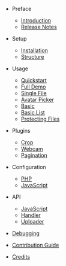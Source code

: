 - Preface
	- [Introduction](introduction.md)
	- [Release Notes](releases.md)
	<!-- - [Upgrade Guide](upgrade.md) -->

- Setup
    - [Installation](installation.md)
	- [Structure](structure.md)

- Usage
	- [Quickstart](quick.md)
	- [Full Demo](full.md)
	- [Single File](singlefile.md)
	- [Avatar Picker](avatar.md)
	- [Basic](basic.md)
	- [Basic List](basiclist.md) 
	- [Protecting Files](protection.md)
	
- Plugins
	- [Crop](crop.md) 
	- [Webcam](webcam.md)
	- [Pagination](pagination.md)

- Configuration
	- [PHP](configphp.md)
	- [JavaScript](configjs.md)

- API
	- [JavaScript](javascript.md)
	- [Handler](handler.md)
	- [Uploader](uploader.md)

- [Debugging](debugging.md)
- [Contribution Guide](contributions.md)
- [Credits](credits.md)
